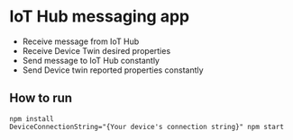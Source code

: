 
# IoT Hub messaging app

* Receive message from IoT Hub
* Receive Device Twin desired properties
* Send message to IoT Hub constantly
* Send Device twin reported properties constantly

## How to run

```
npm install
DeviceConnectionString="{Your device's connection string}" npm start
```
